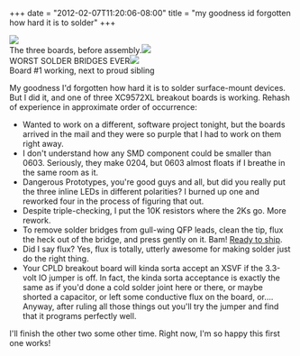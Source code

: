 ﻿+++
date = "2012-02-07T11:20:06-08:00"
title = "my goodness id forgotten how hard it is to solder"
+++

 ![](/tumblr_files/tumblr_lz0h5gpID71qly645o1_1280.jpg)  
The three boards, before
assembly.![](/tumblr_files/tumblr_lz0h5gpID71qly645o2_1280.jpg)  
WORST SOLDER BRIDGES
EVER![](/tumblr_files/tumblr_lz0h5gpID71qly645o3_1280.jpg)  
Board #1 working, next to proud sibling  

My goodness I'd forgotten how hard it is to solder surface-mount devices. But
I did it, and one of three XC9572XL breakout boards is working. Rehash of
experience in approximate order of occurrence:

  * Wanted to work on a different, software project tonight, but the boards arrived in the mail and they were so purple that I had to work on them right away.
  * I don't understand how any SMD component could be smaller than 0603. Seriously, they make 0204, but 0603 almost floats if I breathe in the same room as it.
  * Dangerous Prototypes, you're good guys and all, but did you really put the three inline LEDs in different polarities? I burned up one and reworked four in the process of figuring that out.
  * Despite triple-checking, I put the 10K resistors where the 2Ks go. More rework.
  * To remove solder bridges from gull-wing QFP leads, clean the tip, flux the heck out of the bridge, and press gently on it. Bam! [Ready to ship](http://www.youtube.com/watch?v=eg2hxpy--gg).
  * Did I say flux? Yes, flux is totally, utterly awesome for making solder just do the right thing.
  * Your CPLD breakout board will kinda sorta accept an XSVF if the 3.3-volt IO jumper is off. In fact, the kinda sorta acceptance is exactly the same as if you'd done a cold solder joint here or there, or maybe shorted a capacitor, or left some conductive flux on the board, or…. Anyway, after ruling all those things out you'll try the jumper and find that it programs perfectly well.

I'll finish the other two some other time. Right now, I'm so happy this first
one works!

